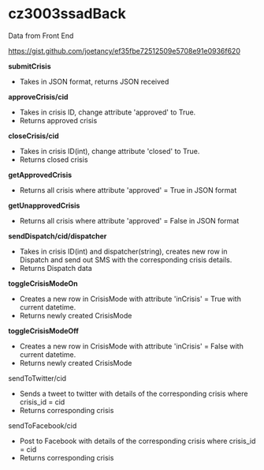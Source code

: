 # cz3003ssadBack

Data from Front End

https://gist.github.com/joetancy/ef35fbe72512509e5708e91e0936f620

**submitCrisis**

* Takes in JSON format, returns JSON received

**approveCrisis/cid**

* Takes in crisis ID, change attribute 'approved' to True.
* Returns approved crisis

**closeCrisis/cid**

* Takes in crisis ID(int), change attribute 'closed' to True.
* Returns closed crisis

**getApprovedCrisis**

* Returns all crisis where attribute 'approved' = True in JSON format

**getUnapprovedCrisis**

* Returns all crisis where attribute 'approved' = False in JSON format

**sendDispatch/cid/dispatcher**

* Takes in crisis ID(int) and dispatcher(string), creates new row in
Dispatch and send out SMS with the corresponding crisis details.
* Returns Dispatch data

**toggleCrisisModeOn**

* Creates a new row in CrisisMode with attribute 'inCrisis' = True with current datetime.
* Returns newly created CrisisMode

**toggleCrisisModeOff**

* Creates a new row in CrisisMode with attribute 'inCrisis' = False with current datetime.
* Returns newly created CrisisMode

sendToTwitter/cid

* Sends a tweet to twitter with details of the corresponding crisis where crisis_id = cid
* Returns corresponding crisis

sendToFacebook/cid

* Post to Facebook with details of the corresponding crisis where crisis_id = cid
* Returns corresponding crisis

